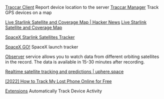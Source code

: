 
[Traccar Client](https://github.com/traccar/traccar-client-ios)
Report device location to the server
[Traccar Manager](https://github.com/traccar/traccar-manager-ios)
Track GPS devices on a map

[Live Starlink Satellite and Coverage Map | Hacker News](https://news.ycombinator.com/item?id=35749130)
[Live Starlink Satellite and Coverage Map](https://satellitemap.space/)

[SpaceX Starlink Satellites Tracker](https://findstarlink.com/)

[SpaceX GO!](https://github.com/jesusrp98/spacex-go)
SpaceX launch tracker

[Observer](http://observer.farearth.com/observer/)
service allows you to watch data from different orbiting satellites in the record. The data is available in 15-30 minutes after recording.

[Realtime satellite tracking and predictions | uphere.space](https://uphere.space/)

[[2022] How to Track My Lost Phone Online for Free](https://famisafe.wondershare.com/mobile-tracker/track-my-phone-for-free-online.html)

[Extensions](https://github.com/ActivityWatch/aw-watcher-web)
Automatically Track Device Activity
